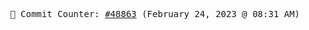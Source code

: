 <p align="center">
    <samp>
        📮 Commit Counter: <a href="https://github.com/Javascript-void0/Javascript-void0/commits/main">#48863</a> (February 24, 2023 @ 08:31 AM)
    </samp>
</p>
